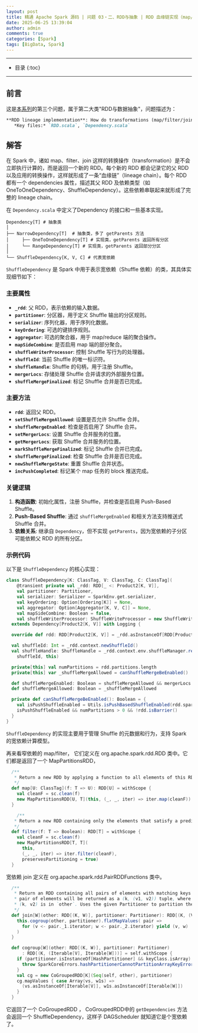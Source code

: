 ```yaml
---
layout: post
title: 精通 Apache Spark 源码 | 问题 03・二、RDD与抽象 | RDD 血缘链实现（map/filter/join 转换的宽窄依赖对比）
date: 2025-06-25 13:39:04
author: admin
comments: true
categories: [Spark]
tags: [BigData, Spark]
---
```


<!-- more -->

---

* 目录
  {:toc}

---

## 前言

这是[本系列](../master-in-apache-spark-with-source-code-00)的第三个问题，属于第二大类"RDD与数据抽象"，问题描述为：

```markdown
**RDD lineage implementation**: How do transformations (map/filter/join) create lineage chains? Compare narrow vs wide dependencies in code.  
   *Key files:* `RDD.scala`, `Dependency.scala`
```

## 解答

在 Spark 中，诸如 map、filter、join 这样的转换操作（transformation）是不会立即执行计算的，而是返回一个新的 RDD。每个新的 RDD 都会记录它的父 RDD 以及应用的转换操作，这样就形成了一条“血缘链”（lineage chain）。每个 RDD 都有一个 dependencies 属性，描述其父 RDD 及依赖类型（如 OneToOneDependency、ShuffleDependency）。这些依赖串联起来就形成了完整的 lineage chain。

在 `Dependency.scala` 中定义了Dependency 的接口和一些基本实现。

```text
Dependency[T] # 抽象类
│
├── NarrowDependency[T]  # 抽象类，多了 getParents 方法
│     ├── OneToOneDependency[T] # 实现类，getParents 返回所有分区
│     └── RangeDependency[T] # 实现类，getParents 返回部分分区
│
└── ShuffleDependency[K, V, C] # 代表宽依赖
```

`ShuffleDependency` 是 Spark 中用于表示宽依赖（Shuffle 依赖）的类，其具体实现细节如下：

### 主要属性

- **`_rdd`**: 父 RDD，表示依赖的输入数据。
- **`partitioner`**: 分区器，用于定义 Shuffle 输出的分区规则。
- **`serializer`**: 序列化器，用于序列化数据。
- **`keyOrdering`**: 可选的键排序规则。
- **`aggregator`**: 可选的聚合器，用于 map/reduce 端的聚合操作。
- **`mapSideCombine`**: 是否启用 map 端的部分聚合。
- **`shuffleWriterProcessor`**: 控制 Shuffle 写行为的处理器。
- **`shuffleId`**: 当前 Shuffle 的唯一标识符。
- **`shuffleHandle`**: Shuffle 的句柄，用于注册 Shuffle。
- **`mergerLocs`**: 存储处理 Shuffle 合并请求的外部服务位置。
- **`shuffleMergeFinalized`**: 标记 Shuffle 合并是否已完成。

### 主要方法

- **`rdd`**: 返回父 RDD。
- **`setShuffleMergeAllowed`**: 设置是否允许 Shuffle 合并。
- **`shuffleMergeEnabled`**: 检查是否启用了 Shuffle 合并。
- **`setMergerLocs`**: 设置 Shuffle 合并服务的位置。
- **`getMergerLocs`**: 获取 Shuffle 合并服务的位置。
- **`markShuffleMergeFinalized`**: 标记 Shuffle 合并已完成。
- **`shuffleMergeFinalized`**: 检查 Shuffle 合并是否已完成。
- **`newShuffleMergeState`**: 重置 Shuffle 合并状态。
- **`incPushCompleted`**: 标记某个 map 任务的 block 推送完成。

### 关键逻辑

1. **构造函数**: 初始化属性，注册 Shuffle，并检查是否启用 Push-Based Shuffle。
2. **Push-Based Shuffle**: 通过 `shuffleMergeEnabled` 和相关方法支持推送式 Shuffle 合并。
3. **依赖关系**: 继承自 `Dependency`，但不实现 `getParents`，因为宽依赖的子分区可能依赖父 RDD 的所有分区。

### 示例代码

以下是 `ShuffleDependency` 的核心实现：

```scala
class ShuffleDependency[K: ClassTag, V: ClassTag, C: ClassTag](
    @transient private val _rdd: RDD[_ <: Product2[K, V]],
    val partitioner: Partitioner,
    val serializer: Serializer = SparkEnv.get.serializer,
    val keyOrdering: Option[Ordering[K]] = None,
    val aggregator: Option[Aggregator[K, V, C]] = None,
    val mapSideCombine: Boolean = false,
    val shuffleWriterProcessor: ShuffleWriteProcessor = new ShuffleWriteProcessor)
  extends Dependency[Product2[K, V]] with Logging {

  override def rdd: RDD[Product2[K, V]] = _rdd.asInstanceOf[RDD[Product2[K, V]]]

  val shuffleId: Int = _rdd.context.newShuffleId()
  val shuffleHandle: ShuffleHandle = _rdd.context.env.shuffleManager.registerShuffle(
    shuffleId, this)

  private[this] val numPartitions = rdd.partitions.length
  private[this] var _shuffleMergeAllowed = canShuffleMergeBeEnabled()

  def shuffleMergeEnabled: Boolean = shuffleMergeAllowed && mergerLocs.nonEmpty
  def shuffleMergeAllowed: Boolean = _shuffleMergeAllowed

  private def canShuffleMergeBeEnabled(): Boolean = {
    val isPushShuffleEnabled = Utils.isPushBasedShuffleEnabled(rdd.sparkContext.getConf, isDriver = true)
    isPushShuffleEnabled && numPartitions > 0 && !rdd.isBarrier()
  }
}
```

`ShuffleDependency` 的实现主要用于管理 Shuffle 的元数据和行为，支持 Spark 的宽依赖计算模型。



再来看窄依赖的 map/filter， 它们定义在 org.apache.spark.rdd.RDD 类中。它们都是返回了一个 MapPartitionsRDD，

```scala
  /**
   * Return a new RDD by applying a function to all elements of this RDD.
   */
  def map[U: ClassTag](f: T => U): RDD[U] = withScope {
    val cleanF = sc.clean(f)
    new MapPartitionsRDD[U, T](this, (_, _, iter) => iter.map(cleanF))
  }

    /**
   * Return a new RDD containing only the elements that satisfy a predicate.
   */
  def filter(f: T => Boolean): RDD[T] = withScope {
    val cleanF = sc.clean(f)
    new MapPartitionsRDD[T, T](
      this,
      (_, _, iter) => iter.filter(cleanF),
      preservesPartitioning = true)
  }
```

宽依赖 join 定义在 org.apache.spark.rdd.PairRDDFunctions 类中。

```scala
  /**
   * Return an RDD containing all pairs of elements with matching keys in `this` and `other`. Each
   * pair of elements will be returned as a (k, (v1, v2)) tuple, where (k, v1) is in `this` and
   * (k, v2) is in `other`. Uses the given Partitioner to partition the output RDD.
   */
  def join[W](other: RDD[(K, W)], partitioner: Partitioner): RDD[(K, (V, W))] = self.withScope {
    this.cogroup(other, partitioner).flatMapValues( pair =>
      for (v <- pair._1.iterator; w <- pair._2.iterator) yield (v, w)
    )
  }

  def cogroup[W](other: RDD[(K, W)], partitioner: Partitioner)
      : RDD[(K, (Iterable[V], Iterable[W]))] = self.withScope {
    if (partitioner.isInstanceOf[HashPartitioner] && keyClass.isArray) {
      throw SparkCoreErrors.hashPartitionerCannotPartitionArrayKeyError()
    }
    val cg = new CoGroupedRDD[K](Seq(self, other), partitioner)
    cg.mapValues { case Array(vs, w1s) =>
      (vs.asInstanceOf[Iterable[V]], w1s.asInstanceOf[Iterable[W]])
    }
  }
```

它返回了一个 CoGroupedRDD ， CoGroupedRDD中的 `getDependencies` 方法会返回一个 ShuffleDependency，这样子 DAGScheduler 就知道它是个宽依赖了。